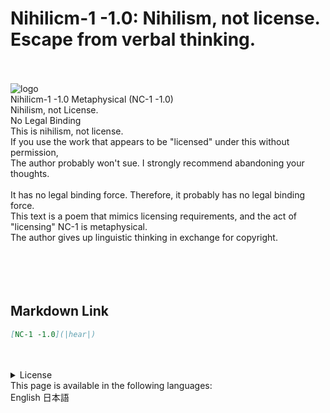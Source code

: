 <script src="https://sinh76821661.github.io/assets/js/common.js"></script>
<script src="https://sinh76821661.github.io/Nihilicm-1/js/common.js"></script>
<h1 id="title">Nihilicm-1 -1.0: Nihilism, not license. Escape from verbal thinking.</h1>
<div class="license">
    <br><br>
    <img class="license-logo" alt="logo" src="https://sinh76821661.github.io/assets/images/NC-1.jpg"/>
    <div class="license-title">
        Nihilicm-1 -1.0 Metaphysical (NC-1 -1.0)<br>
        Nihilism, not License.
    </div>
    <div class="license-main">
        <div class="license-title-2">No Legal Binding</div>
        This is nihilism, not license.<br>
        If you use the work that appears to be "licensed" under this without permission,<br>
        The author probably won't sue. I strongly recommend abandoning your thoughts.<br>
        <br>
        It has no legal binding force. Therefore, it probably has no legal binding force.<br>
        This text is a poem that mimics licensing requirements, and the act of "licensing" NC-1 is metaphysical.<br>
        The author gives up linguistic thinking in exchange for copyright.<br>
        <br><br><br>
    </div>
</div>
<br>

## Markdown Link
```markdown
[NC-1 -1.0](|hear|)
```

<br>
<br>
<details class="license-license">
    <summary>License</summary>
    NC-1 -1.0
</details>

<div class="lang">
    This page is available in the following languages:<br>
    <a>English</a> <a>日本語</a>
</div>
